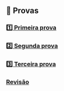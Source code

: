 ## 📗 Provas

### [1️⃣ Primeira prova](primeira)

### [2️⃣ Segunda prova](segunda)

### [3️⃣ Terceira prova](terceira)

### [Revisão](revisao)
